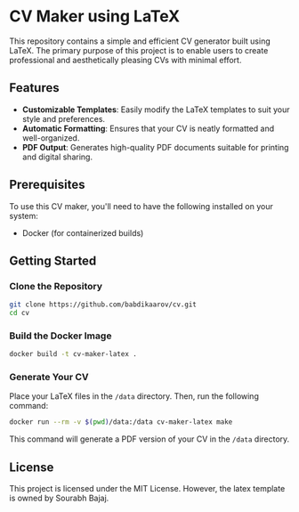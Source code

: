 # CV Maker using LaTeX

This repository contains a simple and efficient CV generator built using LaTeX. The primary purpose of this project is to enable users to create professional and aesthetically pleasing CVs with minimal effort.

## Features

-  **Customizable Templates**: Easily modify the LaTeX templates to suit your style and preferences.
-  **Automatic Formatting**: Ensures that your CV is neatly formatted and well-organized.
-  **PDF Output**: Generates high-quality PDF documents suitable for printing and digital sharing.

## Prerequisites

To use this CV maker, you'll need to have the following installed on your system:

-  Docker (for containerized builds)

## Getting Started

### Clone the Repository

```bash
git clone https://github.com/babdikaarov/cv.git
cd cv
```

### Build the Docker Image

```bash
docker build -t cv-maker-latex .
```

### Generate Your CV

Place your LaTeX files in the `/data` directory. Then, run the following command:

```bash
docker run --rm -v $(pwd)/data:/data cv-maker-latex make
```

This command will generate a PDF version of your CV in the `/data` directory.

## License

This project is licensed under the MIT License. However, the latex template is owned by Sourabh Bajaj.
